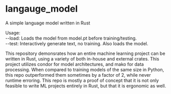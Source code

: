 # langauge_model
A simple language model written in Rust

Usage:  
--load: Loads the model from model.pt before training/testing.  
--test: Interactively generate text, no training. Also loads the model.

This repository demonsrates how an entire machine learning project can be written in Rust, using a variety of both in-house and external crates. This project utilizes condor for model architectures, and mako for data processing. When compared to training models of the same size in Python, this repo outperformed them sometimes by a factor of 2, while never runtime erroring. This repo is mostly a proof of concept that it is not only feasible to write ML projects entirely in Rust, but that it is ergonomic as well.
